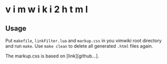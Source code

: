 # v i m w i k i  2  h t m l

## Usage
Put `makefile`, `linkFilter.lua` and `markup.css` in you vimwiki root directory
and run `make`. Use `make clean` to delete all generated `.html` files again.

The markup.css is based on [link][github...].

